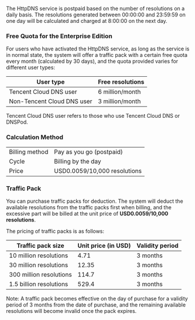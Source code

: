 The HttpDNS service is postpaid based on the number of resolutions on a daily basis. The resolutions generated between 00:00:00 and 23:59:59 on one day will be calculated and charged at 8:00:00 on the next day.

### Free Quota for the Enterprise Edition
For users who have activated the HttpDNS service, as long as the service is in normal state, the system will offer a traffic pack with a certain free quota every month (calculated by 30 days), and the quota provided varies for different user types:

| User type | Free resolutions |
|---------|---------|
| Tencent Cloud DNS user | 6 million/month |
| Non-Tencent Cloud DNS user | 3 million/month |

Tencent Cloud DNS user refers to those who use Tencent Cloud DNS or DNSPod.

### Calculation Method

<table class="t">
<tr>
<td>Billing method</td>
<td>Pay as you go (postpaid)</td>
</td
</tr>
<tr>
<td>Cycle</td>
<td>Billing by the day</td>
</td>
</tr>
<tr>
</tr>
<tr>
<td>Price</td>
<td>USD0.0059/10,000 resolutions</td></table>

### Traffic Pack
You can purchase traffic packs for deduction. The system will deduct the available resolutions from the traffic packs first when billing, and the excessive part will be billed at the unit price of **USD0.0059/10,000 resolutions**.

The pricing of traffic packs is as follows:

| Traffic pack size | Unit price (in USD) | Validity period |
|--------|--------| --------|
| 10 million resolutions | 4.71 | 3 months |
| 30 million resolutions | 12.35 | 3 months	|
| 300 million resolutions | 114.7 | 3 months |
| 1.5 billion resolutions | 529.4 | 3 months |
Note: A traffic pack becomes effective on the day of purchase for a validity period of 3 months from the date of purchase, and the remaining available resolutions will become invalid once the pack expires.
